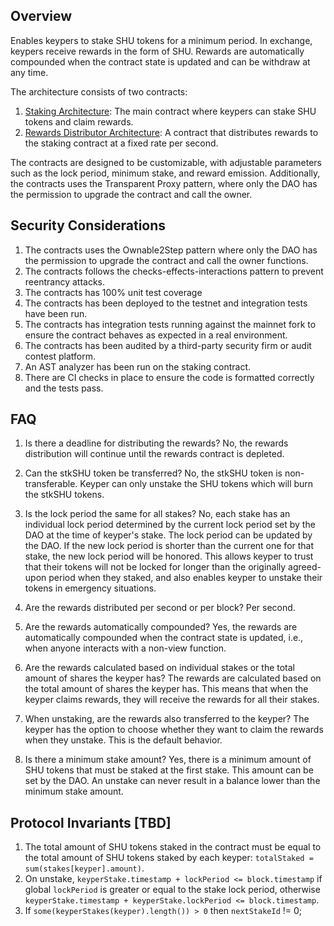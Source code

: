## Overview

Enables keypers to stake SHU tokens for a minimum period. In exchange, keypers receive rewards in the form of
SHU. Rewards are automatically compounded when the contract state is updated and can be withdraw at any time.

The architecture consists of two contracts:

1. [Staking Architecture](docs/staking-architecture.md): The main contract where keypers can stake SHU tokens and claim rewards.
2. [Rewards Distributor Architecture](docs/rewards-distributor.md): A contract that distributes rewards to the staking contract at a fixed rate per second.

The contracts are designed to be customizable, with adjustable parameters such as the lock period, minimum stake, and reward emission. Additionally, the contracts uses the Transparent Proxy pattern, where only the DAO has the permission to upgrade the contract and call the owner.

## Security Considerations

1. The contracts uses the Ownable2Step pattern where only the DAO has the
   permission to upgrade the contract and call the owner functions.
2. The contracts follows the checks-effects-interactions pattern to
   prevent reentrancy attacks.
3. The contracts has 100% unit test coverage
4. The contracts has been deployed to the testnet and integration tests
   have been run.
5. The contracts has integration tests running against the mainnet fork
   to ensure the contract behaves as expected in a real environment.
6. The contracts has been audited by a third-party security firm or audit contest platform.
7. An AST analyzer has been run on the staking contract.
8. There are CI checks in place to ensure the code is formatted correctly and
   the tests pass.

## FAQ

1. Is there a deadline for distributing the rewards?
   No, the rewards distribution will continue until the rewards contract is depleted.

2. Can the stkSHU token be transferred?
   No, the stkSHU token is non-transferable. Keyper can only unstake the SHU
   tokens which will burn the stkSHU tokens.

3. Is the lock period the same for all stakes?
   No, each stake has an individual lock period determined by the current lock period set by the DAO at the time of keyper's stake. The lock period can be updated by the DAO. If the new lock period is shorter than the current one for that stake, the new lock period will be honored. This allows keyper to trust that their tokens will not be locked for longer than the originally agreed-upon period when they staked, and also enables keyper to unstake their tokens in emergency situations.

4. Are the rewards distributed per second or per block?
   Per second.

5. Are the rewards automatically compounded?
   Yes, the rewards are automatically compounded when the contract state is updated, i.e., when anyone interacts with a non-view function.

6. Are the rewards calculated based on individual stakes or the total amount of shares the keyper has?
   The rewards are calculated based on the total amount of shares the keyper
   has. This means that when the keyper claims rewards, they will receive the
   rewards for all their stakes.

7. When unstaking, are the rewards also transferred to the keyper?
   The keyper has the option to choose whether they want to claim the rewards when they unstake. This is the default behavior.

8. Is there a minimum stake amount?
   Yes, there is a minimum amount of SHU tokens that must be staked at the first
   stake. This amount can be set by the DAO. An unstake can never result in a
   balance lower than the minimum stake amount.

## Protocol Invariants [TBD]

1. The total amount of SHU tokens staked in the contract must be equal to the
   total amount of SHU tokens staked by each keyper: `totalStaked = sum(stakes[keyper].amount)`.
2. On unstake, `keyperStake.timestamp + lockPeriod <= block.timestamp` if global `lockPeriod` is greater or equal to the stake lock period, otherwise `keyperStake.timestamp + keyperStake.lockPeriod <= block.timestamp`.
3. If `some(keyperStakes(keyper).length()) > 0` then `nextStakeId` != 0;
